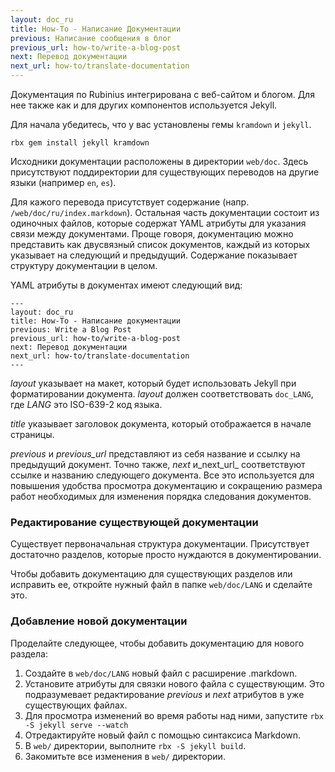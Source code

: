 ```yaml
---
layout: doc_ru
title: How-To - Написание Документации
previous: Написание сообщения в блог
previous_url: how-to/write-a-blog-post
next: Перевод документации
next_url: how-to/translate-documentation
---
```


Документация по Rubinius интегрирована с веб-сайтом и блогом. Для нее также
как и для других компонентов используется Jekyll.

Для начала убедитесь, что у вас установлены гемы `kramdown` и `jekyll`.

    rbx gem install jekyll kramdown

Исходники документации расположены в директории `web/doc`. Здесь присутствуют
поддиректории для существующих переводов на другие языки (например `en`, `es`).

Для кажого перевода присутствует содержание (напр.
`/web/doc/ru/index.markdown`). Остальная часть документации состоит из
одиночных файлов, которые содержат YAML атрибуты для указания связи между
документами. Проще говоря, документацию можно представить как двусвязный
список документов, каждый из которых указывает на следующий и предыдущий.
Содержание показывает структуру документации в целом.

YAML атрибуты в документах имеют следующий вид:

    ---
    layout: doc_ru
    title: How-To - Написание документации
    previous: Write a Blog Post
    previous_url: how-to/write-a-blog-post
    next: Перевод документации
    next_url: how-to/translate-documentation
    ---

_layout_ указывает на макет, который будет использовать Jekyll при
форматировании документа. _layout_ должен соответствовать `doc_LANG`, где
_LANG_ это ISO-639-2 код языка.

_title_ указывает заголовок документа, который отображается в начале страницы.

_previous_ и _previous\_url_ представляют из себя название и ссылку на
предыдущий документ. Точно также, _next_ и_next\_url_ соответствуют ссылке
и названию следующего документа. Все это используется для повышения удобства
просмотра документацию и сокращению размера работ необходимых для изменения
порядка следования документов.


### Редактирование существующей документации

Существует первоначальная структура документации. Присутствует достаточно
разделов, которые просто нуждаются в документировании.

Чтобы добавить документацию для существующих разделов или исправить ее,
откройте нужный файл в папке `web/doc/LANG` и сделайте это.


### Добавление новой документации

Проделайте следующее, чтобы добавить документацию для нового раздела:

1. Создайте в `web/doc/LANG` новый файл с расширение .markdown.
1. Установите атрибуты для связки нового файла с существующим. Это подразумевает
   редактирование _previous_ и _next_ атрибутов в уже существующих файлах.
1. Для просмотра изменений во время работы над ними, запустите
   `rbx -S jekyll serve --watch`
1. Отредактируйте новый файл с помощью синтаксиса Markdown.
1. В `web/` директории, выполните `rbx -S jekyll build`.
1. Закомитьте все изменения в `web/` директории.
